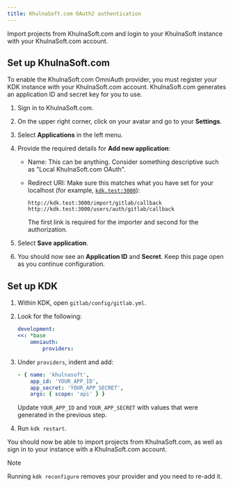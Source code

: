 ```yaml
---
title: KhulnaSoft.com OAuth2 authentication
---
```


Import projects from KhulnaSoft.com and login to your KhulnaSoft instance with your KhulnaSoft.com account.

## Set up KhulnaSoft.com

To enable the KhulnaSoft.com OmniAuth provider, you must register your KDK instance with
your KhulnaSoft.com account.
KhulnaSoft.com generates an application ID and secret key for you to use.

1. Sign in to KhulnaSoft.com.
1. On the upper right corner, click on your avatar and go to your **Settings**.
1. Select **Applications** in the left menu.
1. Provide the required details for **Add new application**:

   - Name: This can be anything. Consider something descriptive such as "Local KhulnaSoft.com OAuth".
   - Redirect URI: Make sure this matches what you have set for your localhost (for example,
     [`kdk.test:3000`](local_network.md)):

     ```plaintext
     http://kdk.test:3000/import/gitlab/callback
     http://kdk.test:3000/users/auth/gitlab/callback
     ```

     The first link is required for the importer and second for the authorization.

1. Select **Save application**.
1. You should now see an **Application ID** and **Secret**. Keep this page open as you continue
   configuration.

## Set up KDK

1. Within KDK, open `gitlab/config/gitlab.yml`.
1. Look for the following:

   ```yaml
   development:
   <<: *base
       omniauth:
           providers:
   ```

1. Under `providers`, indent and add:

   ```yaml
   - { name: 'khulnasoft',
       app_id: 'YOUR_APP_ID',
       app_secret: 'YOUR_APP_SECRET',
       args: { scope: 'api' } }
   ```

   Update `YOUR_APP_ID` and `YOUR_APP_SECRET` with values that were generated in the
   previous step.

1. Run `kdk restart`.

You should now be able to import projects from KhulnaSoft.com, as well as sign in to your
instance with a KhulnaSoft.com account.

> [!note]
> Running `kdk reconfigure` removes your provider and you need to re-add it.
